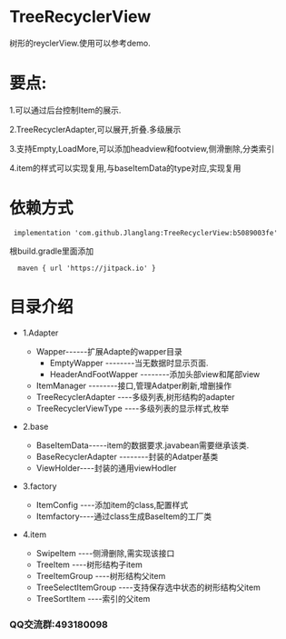 # TreeRecyclerView
树形的reyclerView.使用可以参考demo.

# 要点:
1.可以通过后台控制Item的展示.

2.TreeRecyclerAdapter,可以展开,折叠.多级展示

3.支持Empty,LoadMore,可以添加headview和footview,侧滑删除,分类索引

4.item的样式可以实现复用,与baseItemData的type对应,实现复用

# 依赖方式
```
 implementation 'com.github.Jlanglang:TreeRecyclerView:b5089003fe'
```
根build.gradle里面添加
```
  maven { url 'https://jitpack.io' }
```
# 目录介绍
+ 1.Adapter
  * Wapper------扩展Adapte的wapper目录
     * EmptyWapper  --------当无数据时显示页面.
     * HeaderAndFootWapper --------添加头部view和尾部view
  - ItemManager --------接口,管理Adatper刷新,增删操作
  - TreeRecyclerAdapter ----多级列表,树形结构的adapter
  - TreeRecyclerViewType ----多级列表的显示样式,枚举

 + 2.base
     - BaseItemData-----item的数据要求.javabean需要继承该类.
     - BaseRecyclerAdapter --------封装的Adatper基类
     - ViewHolder----封装的通用viewHodler

 + 3.factory
   - ItemConfig ----添加item的class,配置样式
   - Itemfactory----通过class生成BaseItem的工厂类
 + 4.item
    - SwipeItem ----侧滑删除,需实现该接口
    - TreeItem  ----树形结构子item
    - TreeItemGroup ----树形结构父item
    - TreeSelectItemGroup ----支持保存选中状态的树形结构父item
    - TreeSortItem ----索引的父item



### QQ交流群:493180098


